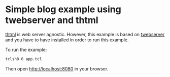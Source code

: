# Simple blog example using twebserver and thtml

[thtml](https://github.com/jerily/thtml) is web server agnostic.
However, this example is based on [twebserver](https://github.com/jerily/twebserver)
and you have to have installed in order to run this example.

To run the example:
```bash
tclsh8.6 app.tcl
```

Then open [http://localhost:8080](http://localhost:8080) in your browser.

